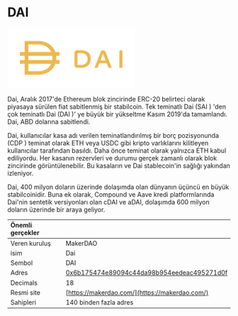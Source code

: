 # DAI

![](../../.gitbook/assets/dai.png)

Dai, Aralık 2017'de Ethereum blok zincirinde ERC-20 belirteci olarak piyasaya sürülen fiat sabitlenmiş bir stabilcoin. Tek teminatlı Dai  \(SAI \) 'den çok teminatlı Dai  \(DAI \)' ye büyük bir yükseltme Kasım 2019'da tamamlandı. Dai, ABD dolarına sabitlendi.

Dai, kullanıcılar kasa adı verilen teminatlandırılmış bir borç pozisyonunda  \(CDP \) teminat olarak ETH veya USDC gibi kripto varlıklarını kilitleyen kullanıcılar tarafından basıldı. Daha önce teminat olarak yalnızca ETH kabul ediliyordu. Her kasanın rezervleri ve durumu gerçek zamanlı olarak blok zincirinde görüntülenebilir. Bu kasaların ve Dai stablecoin'in sağlığı yakından izleniyor.

Dai, 400 milyon doların üzerinde dolaşımda olan dünyanın üçüncü en büyük stabilcoinidir. Buna ek olarak, Compound ve Aave kredi platformlarında Dai'nin sentetik versiyonları olan cDAI ve aDAI, dolaşımda 600 milyon doların üzerinde bir araya geliyor.

| Önemli gerçekler |  |
| :--- | :--- |
| Veren kuruluş | MakerDAO |
| isim | Dai |
| Sembol | DAI |
| Adres | [0x6b175474e89094c44da98b954eedeac495271d0f](https://etherscan.io/token/0x6b175474e89094c44da98b954eedeac495271d0f) |
| Decimals | 18 |
| Resmi site | [https://makerdao.com/](https://makerdao.com/) |
| Sahipleri | 140 binden fazla adres |

